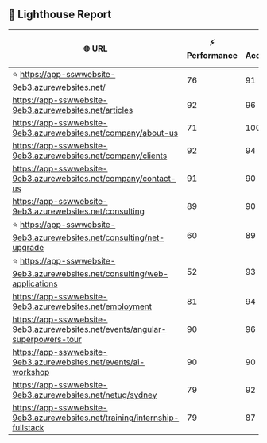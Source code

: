 ## 🚀 Lighthouse Report

| 🌐 URL | ⚡ Performance | ♿ Accessibility | ✅ Best Practices | 🔍 SEO | 📦 Bundle Size | 🗑️ Unused Bundle |
| --- | ----------- | ------------- | -------------- | --- | ---------------- | ---------------- |
| ⭐ https://app-sswwebsite-9eb3.azurewebsites.net/ | 76 | 91 | 78 | 100 | 0.00 MB | 0.00 MB |
| https://app-sswwebsite-9eb3.azurewebsites.net/articles | 92 | 96 | 78 | 92 | 0.00 MB | 0.00 MB |
| https://app-sswwebsite-9eb3.azurewebsites.net/company/about-us | 71 | 100 | 78 | 100 | 0.00 MB | 0.00 MB |
| https://app-sswwebsite-9eb3.azurewebsites.net/company/clients | 92 | 94 | 78 | 100 | 0.00 MB | 0.00 MB |
| https://app-sswwebsite-9eb3.azurewebsites.net/company/contact-us | 91 | 90 | 78 | 92 | 0.00 MB | 0.00 MB |
| https://app-sswwebsite-9eb3.azurewebsites.net/consulting | 89 | 90 | 74 | 100 | 0.00 MB | 0.00 MB |
| ⭐ https://app-sswwebsite-9eb3.azurewebsites.net/consulting/net-upgrade | 60 | 89 | 59 | 85 | 0.00 MB | 0.00 MB |
| ⭐ https://app-sswwebsite-9eb3.azurewebsites.net/consulting/web-applications | 52 | 93 | 59 | 85 | 0.00 MB | 0.00 MB |
| https://app-sswwebsite-9eb3.azurewebsites.net/employment | 81 | 94 | 78 | 100 | 0.00 MB | 0.00 MB |
| https://app-sswwebsite-9eb3.azurewebsites.net/events/angular-superpowers-tour | 90 | 96 | 74 | 100 | 0.00 MB | 0.00 MB |
| https://app-sswwebsite-9eb3.azurewebsites.net/events/ai-workshop | 90 | 90 | 74 | 92 | 0.00 MB | 0.00 MB |
| https://app-sswwebsite-9eb3.azurewebsites.net/netug/sydney | 79 | 92 | 78 | 92 | 0.00 MB | 0.00 MB |
| https://app-sswwebsite-9eb3.azurewebsites.net/training/internship-fullstack | 79 | 87 | 78 | 100 | 0.00 MB | 0.00 MB |